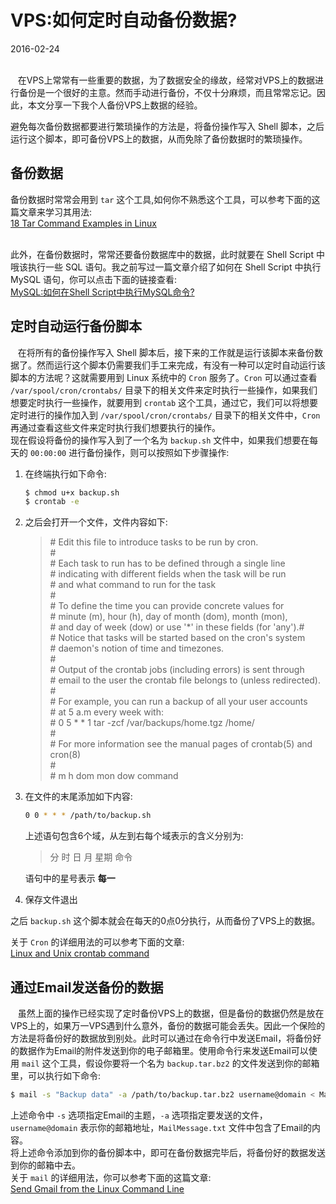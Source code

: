 # VPS:如何定时自动备份数据?             
2016-02-24  <br /><br />           

&nbsp;&nbsp;&nbsp;在VPS上常常有一些重要的数据，为了数据安全的缘故，经常对VPS上的数据进行备份是一个很好的主意。然而手动进行备份，不仅十分麻烦，而且常常忘记。因此，本文分享一下我个人备份VPS上数据的经验。            

避免每次备份数据都要进行繁琐操作的方法是，将备份操作写入 Shell 脚本，之后运行这个脚本，即可备份VPS上的数据，从而免除了备份数据时的繁琐操作。    

## 备份数据

备份数据时常常会用到 `tar` 这个工具,如何你不熟悉这个工具，可以参考下面的这篇文章来学习其用法:              
[18 Tar Command Examples in Linux](http://www.tecmint.com/18-tar-command-examples-in-linux/)                           
<br />                

此外，在备份数据时，常常还要备份数据库中的数据，此时就要在 Shell Script 中哦该执行一些 SQL 语句。我之前写过一篇文章介绍了如何在 Shell Script 中执行MySQL 语句，你可以点击下面的链接查看:                 
[MySQL:如何在Shell Script中执行MySQL命令?](http://www.studyandshare.info/execute_mysql_cmd_in_shell.html)          

## 定时自动运行备份脚本             

&nbsp;&nbsp;&nbsp;在将所有的备份操作写入 Shell 脚本后，接下来的工作就是运行该脚本来备份数据了。然而运行这个脚本仍需要我们手工来完成，有没有一种可以定时自动运行该脚本的方法呢？这就需要用到 Linux 系统中的 `Cron` 服务了。`Cron` 可以通过查看 `/var/spool/cron/crontabs/` 目录下的相关文件来定时执行一些操作，如果我们想要定时执行一些操作，就要用到 `crontab` 这个工具，通过它，我们可以将想要定时进行的操作加入到 `/var/spool/cron/crontabs/` 目录下的相关文件中，`Cron` 再通过查看这些文件来定时执行我们想要执行的操作。                  
现在假设将备份的操作写入到了一个名为 `backup.sh` 文件中，如果我们想要在每天的 `00:00:00` 进行备份操作，则可以按照如下步骤操作:          

1. 在终端执行如下命令:           

	```bash
	$ chmod u+x backup.sh
	$ crontab -e
	```
2. 之后会打开一个文件，文件内容如下:              

	> \# Edit this file to introduce tasks to be run by cron.          
	> \#              
	> \# Each task to run has to be defined through a single line              
	> \# indicating with different fields when the task will be run                 
	> \# and what command to run for the task                
	> \#                                                                 
	> \# To define the time you can provide concrete values for              
	> \# minute (m), hour (h), day of month (dom), month (mon),               
	> \# and day of week (dow) or use '*' in these fields (for 'any').#             
	> \# Notice that tasks will be started based on the cron's system              
	> \# daemon's notion of time and timezones.                     
	> \#                                                                    
	> \# Output of the crontab jobs (including errors) is sent through                  
	> \# email to the user the crontab file belongs to (unless redirected).                 
	> \#                                                                
	> \# For example, you can run a backup of all your user accounts             
	> \# at 5 a.m every week with:                             
	> \# 0 5 * * 1 tar -zcf /var/backups/home.tgz /home/                
	> \#                                                                        
	> \# For more information see the manual pages of crontab(5) and cron(8)                  
	> \#                                    
	> \# m h  dom mon dow   command                       

3. 在文件的末尾添加如下内容:               

	```bash
	0 0 * * * /path/to/backup.sh
	```
	上述语句包含6个域，从左到右每个域表示的含义分别为:           

	> 分 时 日 月 星期 命令

	语句中的星号表示 **每一**

4. 保存文件退出            

之后 `backup.sh` 这个脚本就会在每天的0点0分执行，从而备份了VPS上的数据。                 

关于 `Cron` 的详细用法的可以参考下面的文章:                   
[Linux and Unix crontab command](http://www.computerhope.com/unix/ucrontab.htm)                

## 通过Email发送备份的数据               
&nbsp;&nbsp;&nbsp;虽然上面的操作已经实现了定时备份VPS上的数据，但是备份的数据仍然是放在VPS上的，如果万一VPS遇到什么意外，备份的数据可能会丢失。因此一个保险的方法是将备份好的数据放到别处。此时可以通过在命令行中发送Email，将备份好的数据作为Email的附件发送到你的电子邮箱里。使用命令行来发送Email可以使用 `mail` 这个工具，假设你要将一个名为 `backup.tar.bz2` 的文件发送到你的邮箱里，可以执行如下命令:                

```bash
$ mail -s "Backup data" -a /path/to/backup.tar.bz2 username@domain < MailMessage.txt            
```

上述命令中 `-s` 选项指定Email的主题，`-a` 选项指定要发送的文件， `username@domain` 表示你的邮箱地址，`MailMessage.txt` 文件中包含了Email的内容。  
将上述命令添加到你的备份脚本中，即可在备份数据完毕后，将备份好的数据发送到你的邮箱中去。               
关于 `mail` 的详细用法，你可以参考下面的这篇文章:                
[Send Gmail from the Linux Command Line](http://tuxtweaks.com/2012/10/send-gmail-from-the-linux-command-line/)
